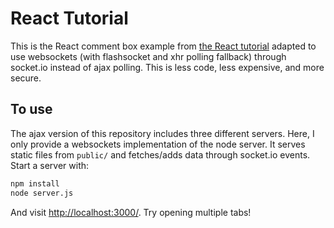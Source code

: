 # React Tutorial

This is the React comment box example from [the React tutorial](http://facebook.github.io/react/docs/tutorial.html) adapted to use websockets (with flashsocket and xhr polling fallback) through socket.io instead of ajax polling. This is less code, less expensive, and more secure.

## To use

The ajax version of this repository includes three different servers. Here, I only provide a websockets implementation of the node server. It serves static files from `public/` and fetches/adds data through socket.io events. Start a server with:

```sh
npm install
node server.js
```

And visit <http://localhost:3000/>. Try opening multiple tabs!
